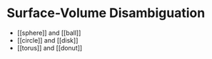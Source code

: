 # Surface-Volume Disambiguation

- [[sphere]] and [[ball]]
- [[circle]] and [[disk]]
- [[torus]] and [[donut]]
